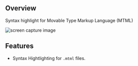 ## Overview

Syntax highlight for Movable Type Markup Language (MTML)

<p><img src="https://raw.githubusercontent.com/yupyom/vscode-movabletype/main/images/screencapture.png" alt="screen capture image"></p>

## Features

- Syntax Hightlighting for `.mtml` files.
